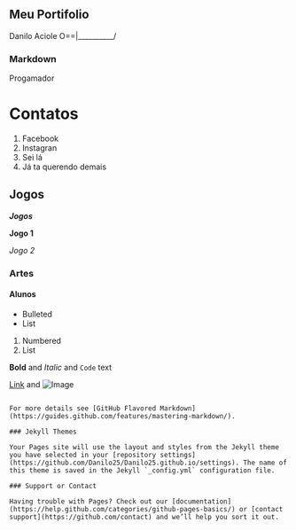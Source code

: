 ## Meu Portifolio
Danilo Aciole O==|__________/

### Markdown
Progamador

# Contatos
1. Facebook
2. Instagran
3. Sei lá
4. Já ta querendo demais
## Jogos
_**Jogos**_

**Jogo 1**

_Jogo 2_
### Artes

#### Alunos

- Bulleted
- List

1. Numbered
2. List

**Bold** and _Italic_ and `Code` text

[Link](url) and ![Image](src)
```

For more details see [GitHub Flavored Markdown](https://guides.github.com/features/mastering-markdown/).

### Jekyll Themes

Your Pages site will use the layout and styles from the Jekyll theme you have selected in your [repository settings](https://github.com/Danilo25/Danilo25.github.io/settings). The name of this theme is saved in the Jekyll `_config.yml` configuration file.

### Support or Contact

Having trouble with Pages? Check out our [documentation](https://help.github.com/categories/github-pages-basics/) or [contact support](https://github.com/contact) and we’ll help you sort it out.
